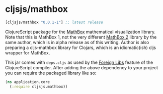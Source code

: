 # cljsjs/mathbox

[](dependency)
```clojure
[cljsjs/mathbox "0.0.1-1"] ;; latest release
```
[](/dependency)

ClojureScript package for the [MathBox](mathbox) mathematical visualization library. Note that this is MathBox 1, not the very different [MathBox 2](mathbox2) library by the same author, which is in alpha release as of this writing. Author is also preparing a cljs-mathbox library for Clojars, which is an idiomatic(ish) cljs wrapper for MathBox.

This jar comes with `deps.cljs` as used by the [Foreign Libs][flibs] feature
of the ClojureScript compiler. After adding the above dependency to your project
you can require the packaged library like so:

```clojure
(ns application.core
  (:require cljsjs.mathbox))
```

[mathbox]: https://github.com/unconed/MathBox.js/tree/legacy
[mathbox2]: https://gitgud.io/unconed/mathbox
[flibs]: https://github.com/clojure/clojurescript/wiki/Packaging-Foreign-Dependencies
